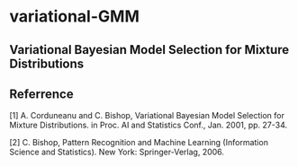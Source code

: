 # variational-GMM
## Variational Bayesian Model Selection for Mixture Distributions
## Referrence
[1] A. Corduneanu and C. Bishop, Variational Bayesian Model Selection for Mixture Distributions. in Proc. AI and Statistics Conf., Jan. 2001, pp. 27-34.

[2] C. Bishop, Pattern Recognition and Machine Learning (Information Science and Statistics). New York: Springer-Verlag, 2006.
